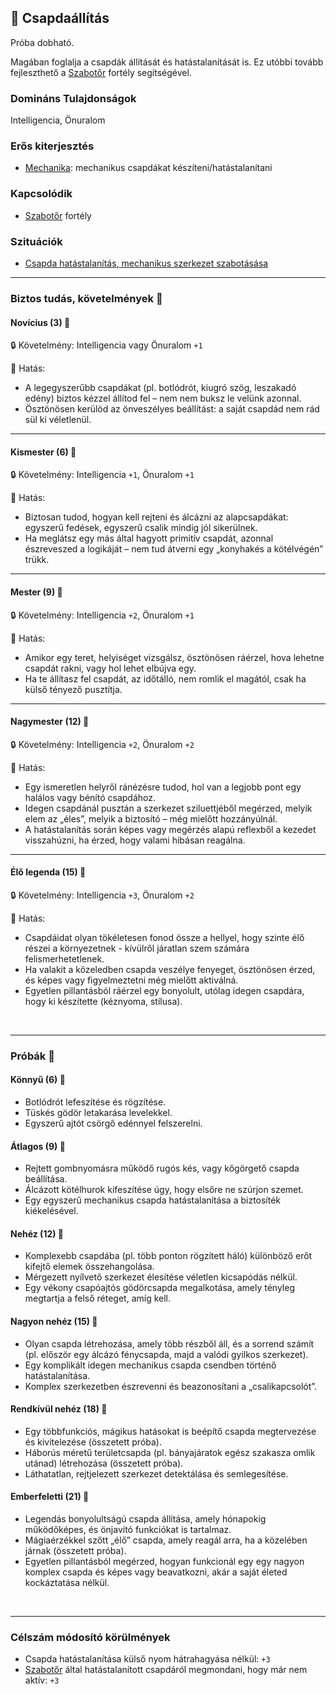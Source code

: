 ## 🔵 Csapdaállítás

Próba dobható.

Magában foglalja a csapdák állítását és hatástalanítását is. Ez utóbbi tovább fejleszthető a [Szabotőr](../fortelyok.altalanos/szabotor.md) fortély segítségével.

### Domináns Tulajdonságok

Intelligencia, Önuralom

### Erős kiterjesztés

- [Mechanika](../fortelyok.altalanos/mechanika.md): mechanikus csapdákat készíteni/hatástalanítani

### Kapcsolódik

- [Szabotőr](../fortelyok.altalanos/szabotor.md) fortély

### Szituációk

- [Csapda hatástalanítás, mechanikus szerkezet szabotásása](../szituaciok/csapda_hatatalanitas_szabotalas.md)

---
### Biztos tudás, követelmények 📖

#### Novícius (3) 📖

🔒 Követelmény: Intelligencia vagy Önuralom `+1`

🌟 Hatás:
- A legegyszerűbb csapdákat (pl. botlódrót, kiugró szög, leszakadó edény) biztos kézzel állítod fel – nem nem buksz le velünk azonnal.
- Ösztönösen kerülöd az önveszélyes beállítást: a saját csapdád nem rád sül ki véletlenül.

---
#### Kismester (6) 📖

🔒 Követelmény: Intelligencia `+1`, Önuralom `+1`

🌟 Hatás:
- Biztosan tudod, hogyan kell rejteni és álcázni az alapcsapdákat: egyszerű fedések, egyszerű csalik mindig jól sikerülnek.
- Ha meglátsz egy más által hagyott primitív csapdát, azonnal észreveszed a logikáját – nem tud átverni egy „konyhakés a kötélvégén” trükk.

---
#### Mester (9) 📖

🔒 Követelmény: Intelligencia `+2`, Önuralom `+1`

🌟 Hatás:
- Amikor egy teret, helyiséget vizsgálsz, ösztönösen ráérzel, hova lehetne csapdát rakni, vagy hol lehet elbújva egy.
- Ha te állítasz fel csapdát, az időtálló, nem romlik el magától, csak ha külső tényező pusztítja.

---
#### Nagymester (12) 📖

🔒 Követelmény:  Intelligencia `+2`, Önuralom `+2`

🌟 Hatás:
- Egy ismeretlen helyről ránézésre tudod, hol van a legjobb pont egy halálos vagy bénító csapdához.
- Idegen csapdánál pusztán a szerkezet sziluettjéből megérzed, melyik elem az „éles”, melyik a biztosító – még mielőtt hozzányúlnál.
- A hatástalanítás során képes vagy megérzés alapú reflexből a kezedet visszahúzni, ha érzed, hogy valami hibásan reagálna.

---
#### Élő legenda (15) 📖

🔒 Követelmény:  Intelligencia `+3`, Önuralom `+2`

🌟 Hatás:
- Csapdáidat olyan tökéletesen fonod össze a hellyel, hogy szinte élő részei a környezetnek - kívülről járatlan szem számára felismerhetetlenek.
- Ha valakit a közeledben csapda veszélye fenyeget, ösztönösen érzed, és képes vagy figyelmeztetni még mielőtt aktiválná.
- Egyetlen pillantásból ráérzel egy bonyolult, utólag idegen csapdára, hogy ki készítette (kéznyoma, stílusa).

<br />

---
### Próbák 🎲

#### Könnyű (6) 🎲 

- Botlódrót lefeszítése és rögzítése.
- Tüskés gödör letakarása levelekkel.
- Egyszerű ajtót csörgő edénnyel felszerelni.

#### Átlagos (9) 🎲 

- Rejtett gombnyomásra működő rugós kés, vagy kőgörgető csapda beállítása.
- Álcázott kötélhurok kifeszítése úgy, hogy elsőre ne szúrjon szemet.
- Egy egyszerű mechanikus csapda hatástalanítása a biztosíték kiékelésével.

#### Nehéz (12) 🎲 

- Komplexebb csapdába (pl. több ponton rögzített háló) különböző erőt kifejtő elemek összehangolása.
- Mérgezett nyílvető szerkezet élesítése véletlen kicsapódás nélkül.
- Egy vékony csapóajtós gödörcsapda megalkotása, amely tényleg megtartja a felső réteget, amíg kell.

#### Nagyon nehéz (15) 🎲 

- Olyan csapda létrehozása, amely több részből áll, és a sorrend számít (pl. először egy álcázó fénycsapda, majd a valódi gyilkos szerkezet).
- Egy komplikált idegen mechanikus csapda csendben történő hatástalanítása.
- Komplex szerkezetben észrevenni és beazonosítani a „csalikapcsolót”.

#### Rendkívül nehéz (18) 🎲 

- Egy többfunkciós, mágikus hatásokat is beépítő csapda megtervezése és kivitelezése (összetett próba).
- Háborús méretű területcsapda (pl. bányajáratok egész szakasza omlik utánad) létrehozása (összetett próba).
- Láthatatlan, rejtjelezett szerkezet detektálása és semlegesítése.

#### Emberfeletti (21) 🎲 

- Legendás bonyolultságú csapda állítása, amely hónapokig működőképes, és önjavító funkciókat is tartalmaz.
- Mágiaérzékkel szőtt „élő” csapda, amely reagál arra, ha a közelében járnak (összetett próba).
- Egyetlen pillantásból megérzed, hogyan funkcionál egy egy nagyon komplex csapda és képes vagy beavatkozni, akár a saját életed kockáztatása nélkül.

<br />

---
### Célszám módosító körülmények

- Csapda hatástalanítása külső nyom hátrahagyása nélkül: `+3`
- [Szabotőr](../fortelyok.altalanos/szabotor.md) által hatástalanított csapdáról megmondani, hogy már nem aktív: `+3`
